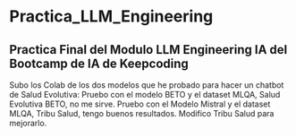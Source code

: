 # Practica_LLM_Engineering
## Practica Final del Modulo LLM Engineering IA del Bootcamp de IA de Keepcoding
Subo los Colab de los dos modelos que he probado para hacer un chatbot de Salud Evolutiva:
Pruebo con el modelo BETO y el dataset MLQA, Salud Evolutiva BETO, no me sirve.
Pruebo con el Modelo Mistral y el dataset MLQA, Tribu Salud, tengo buenos resultados.
Modifico Tribu Salud para mejorarlo.
